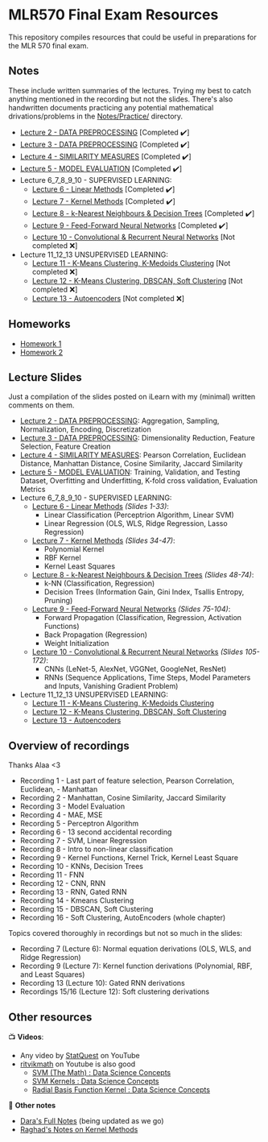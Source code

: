 # MLR570 Final Exam Resources
This repository compiles resources that could be useful in preparations for the MLR 570 final exam.

## Notes 
These include written summaries of the lectures. Trying my best to catch anything mentioned in the recording but not the slides. There's also handwritten documents practicing any potential mathematical drivations/problems in the [Notes/Practice/](https://github.com/lujain-khalil/MLR570-Final/blob/main/Notes/Practice) directory.

- [Lecture 2 - DATA PREPROCESSING](https://github.com/lujain-khalil/MLR570-Final/blob/main/Notes/Lecture%202.md) \[Completed :heavy_check_mark:\]
- [Lecture 3 - DATA PREPROCESSING](https://github.com/lujain-khalil/MLR570-Final/blob/main/Notes/Lecture%203.md) \[Completed :heavy_check_mark:\]
- [Lecture 4 - SIMILARITY MEASURES](https://github.com/lujain-khalil/MLR570-Final/blob/main/Notes/Lecture%204.md) \[Completed :heavy_check_mark:\]
- [Lecture 5 - MODEL EVALUATION](https://github.com/lujain-khalil/MLR570-Final/blob/main/Notes/Lecture%205.md) \[Completed :heavy_check_mark:\]
- Lecture 6_7_8_9_10 - SUPERVISED LEARNING: 
    - [Lecture 6 - Linear Methods](https://github.com/lujain-khalil/MLR570-Final/blob/main/Notes/Lecture%206.md) \[Completed :heavy_check_mark:\]
    - [Lecture 7 - Kernel Methods](https://github.com/lujain-khalil/MLR570-Final/blob/main/Notes/Lecture%207.md) \[Completed :heavy_check_mark:\]
    - [Lecture 8 - k-Nearest Neighbours & Decision Trees](https://github.com/lujain-khalil/MLR570-Final/blob/main/Notes/Lecture%208.md) \[Completed :heavy_check_mark:\]
    - [Lecture 9 - Feed-Forward Neural Networks](https://github.com/lujain-khalil/MLR570-Final/blob/main/Notes/Lecture%209.md) \[Completed :heavy_check_mark:\]
    - [Lecture 10 - Convolutional & Recurrent Neural Networks](https://github.com/lujain-khalil/MLR570-Final/blob/main/Notes/Lecture%2010.md) \[Not completed :x:\]
- Lecture 11_12_13 UNSUPERVISED LEARNING:
    - [Lecture 11 - K-Means Clustering, K-Medoids Clustering]() \[Not completed :x:\]
    - [Lecture 12 - K-Means Clustering, DBSCAN, Soft Clustering]() \[Not completed :x:\]
    - [Lecture 13 - Autoencoders]() \[Not completed :x:\]
    
## Homeworks

- [Homework 1](https://github.com/lujain-khalil/MLR570-Final/tree/main/Homeworks/Homework%201)
- [Homework 2](https://github.com/lujain-khalil/MLR570-Final/tree/main/Homeworks/Homework%202)

## Lecture Slides 
Just a compilation of the slides posted on iLearn with my (minimal) written comments on them.

- [Lecture 2 - DATA PREPROCESSING](https://github.com/lujain-khalil/MLR570-Final/blob/main/Lecture%20Slides/Lecture%202.pdf): Aggregation, Sampling, Normalization, Encoding, Discretization
- [Lecture 3 - DATA PREPROCESSING](https://github.com/lujain-khalil/MLR570-Final/blob/main/Lecture%20Slides/Lecture%203.pdf): Dimensionality Reduction, Feature Selection, Feature Creation
- [Lecture 4 - SIMILARITY MEASURES](https://github.com/lujain-khalil/MLR570-Final/blob/main/Lecture%20Slides/Lecture%204.pdf): Pearson Correlation, Euclidean Distance, Manhattan Distance, Cosine Similarity, Jaccard Similarity
- [Lecture 5 - MODEL EVALUATION](https://github.com/lujain-khalil/MLR570-Final/blob/main/Lecture%20Slides/Lecture%205.pdf): Training, Validation, and Testing Dataset, Overfitting and Underfitting, K-fold cross validation, Evaluation Metrics
- Lecture 6_7_8_9_10 - SUPERVISED LEARNING: 
    - [Lecture 6 - Linear Methods](https://github.com/lujain-khalil/MLR570-Final/blob/main/Lecture%20Slides/Lecture%206.pdf)  _(Slides 1-33)_:
        - Linear Classification (Perceptrion Algorithm, Linear SVM)
        - Linear Regression (OLS, WLS, Ridge Regression, Lasso Regression)
    - [Lecture 7 - Kernel Methods](https://github.com/lujain-khalil/MLR570-Final/blob/main/Lecture%20Slides/Lecture%207.pdf) _(Slides 34-47)_: 
        - Polynomial Kernel
        - RBF Kernel
        - Kernel Least Squares 
    - [Lecture 8 - k-Nearest Neighbours & Decision Trees](https://github.com/lujain-khalil/MLR570-Final/blob/main/Lecture%20Slides/Lecture%208.pdf) _(Slides 48-74)_: 
        - k-NN (Classification, Regression)
        - Decision Trees (Information Gain, Gini Index, Tsallis Entropy, Pruning) 
    - [Lecture 9 - Feed-Forward Neural Networks](https://github.com/lujain-khalil/MLR570-Final/blob/main/Lecture%20Slides/Lecture%209.pdf) _(Slides 75-104)_: 
        - Forward Propagation (Classification, Regression, Activation Functions)
        - Back Propagation (Regression)
        - Weight Initialization
    - [Lecture 10 - Convolutional & Recurrent Neural Networks](https://github.com/lujain-khalil/MLR570-Final/blob/main/Lecture%20Slides/Lecture%2010.pdf) _(Slides 105-172)_:
        - CNNs (LeNet-5, AlexNet, VGGNet, GoogleNet, ResNet)
        - RNNs (Sequence Applications, Time Steps, Model Parameters and Inputs, Vanishing Gradient Problem)
- Lecture 11_12_13 UNSUPERVISED LEARNING:
    - [Lecture 11 - K-Means Clustering, K-Medoids Clustering]()
    - [Lecture 12 - K-Means Clustering, DBSCAN, Soft Clustering]()
    - [Lecture 13 - Autoencoders]()

## Overview of recordings
Thanks Alaa <3

- Recording 1 - Last part of feature selection, Pearson Correlation, Euclidean, - Manhattan
- Recording 2 - Manhattan, Cosine Similarity, Jaccard Similarity
- Recording 3 - Model Evaluation
- Recording 4 - MAE, MSE
- Recording 5 - Perceptron Algorithm
- Recording 6 - 13 second accidental recording
- Recording 7 - SVM, Linear Regression
- Recording 8 - Intro to non-linear classification
- Recording 9 - Kernel Functions, Kernel Trick, Kernel Least Square
- Recording 10 - KNNs, Decision Trees
- Recording 11 - FNN
- Recording 12 - CNN, RNN
- Recording 13 - RNN, Gated RNN
- Recording 14 - Kmeans Clustering
- Recording 15 - DBSCAN, Soft Clustering
- Recording 16 - Soft Clustering, AutoEncoders (whole chapter)

Topics covered thoroughly in recordings but not so much in the slides:

- Recording 7 (Lecture 6): Normal equation derivations (OLS, WLS, and Ridge Regression)
- Recording 9 (Lecture 7): Kernel function derivations (Polynomial, RBF, and Least Squares)
- Recording 13 (Lecture 10): Gated RNN derivations
- Recordings 15/16 (Lecture 12): Soft clustering derivations

## Other resources 

:tv: **Videos**:
- Any video by [StatQuest](https://www.youtube.com/channel/UCtYLUTtgS3k1Fg4y5tAhLbw) on YouTube
- [ritvikmath](https://www.youtube.com/@ritvikmath) on Youtube is also good
    - [SVM (The Math) : Data Science Concepts
    ](https://www.youtube.com/watch?v=bM4_AstaBZo&t=512s)
    - [SVM Kernels : Data Science Concepts](https://www.youtube.com/watch?v=OKFMZQyDROI&t=0s)
    - [Radial Basis Function Kernel : Data Science Concepts](https://www.youtube.com/watch?v=Q0ExqOphnW0)

:page_with_curl: **Other notes**
- [Dara's Full Notes](https://github.com/lujain-khalil/MLR570-Final/blob/main/Other%20Resources/Dara-Full$20Notes.pdf) (being updated as we go)
- [Raghad's Notes on Kernel Methods](https://github.com/lujain-khalil/MLR570-Final/blob/main/Other%20Resources/Raghad-Kernel$20Methods.pdf)